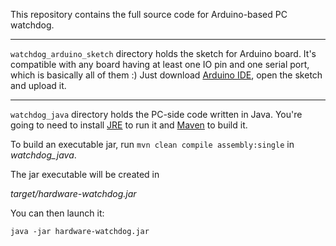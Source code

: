 This repository contains the full source code for Arduino-based PC watchdog.

---

`watchdog_arduino_sketch` directory holds the sketch for Arduino board.
It's compatible with any board having at least one IO pin and one serial port, which is basically all of them :)
Just download [Arduino IDE](https://www.arduino.cc/en/Main/Software), open the sketch and upload it.

---

`watchdog_java` directory holds the PC-side code written in Java.
You're going to need to install [JRE](https://java.com/en/download/) to run it and [Maven](https://maven.apache.org/) to build it.

To build an executable jar, run
`mvn clean compile assembly:single` in _watchdog_java_.

The jar executable will be created in

_target/hardware-watchdog.jar_

You can then launch it:

`java -jar hardware-watchdog.jar`